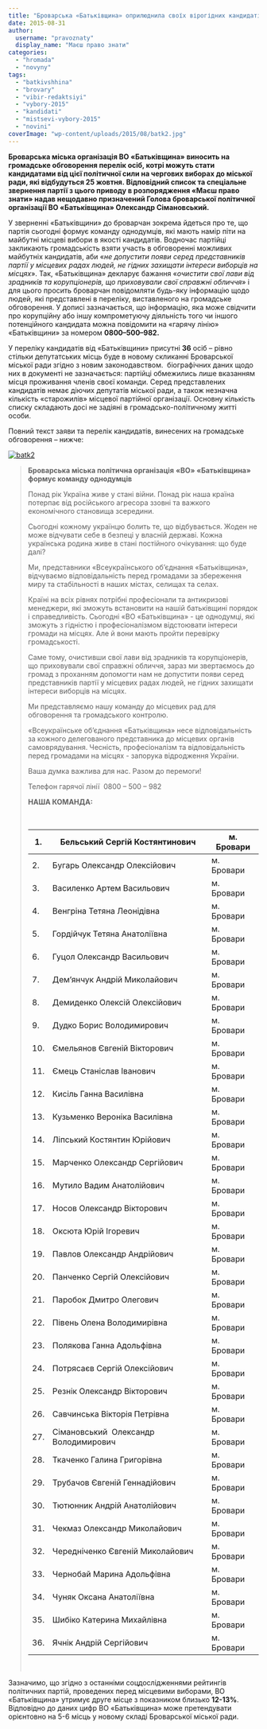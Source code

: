 ```yaml
---
title: "Броварська «Батьківщина» оприлюднила своїх вірогідних кандидатів в депутати Броварської міськради"
date: 2015-08-31
author: 
  username: "pravoznaty"
  display_name: "Маєш право знати"
categories: 
  - "hromada"
  - "novyny"
tags: 
  - "batkivshhina"
  - "brovary"
  - "vibir-redaktsiyi"
  - "vybory-2015"
  - "kandidati"
  - "mistsevi-vybory-2015"
  - "novini"
coverImage: "wp-content/uploads/2015/08/batk2.jpg"
---
```


**Броварська міська організація ВО «Батьківщина» виносить на громадське обговорення перелік осіб, котрі можуть стати кандидатами від цієї політичної сили на чергових виборах до міської ради, які відбудуться 25 жовтня. Відповідний список та спеціальне звернення партії з цього приводу в розпорядження «Маєш право знати» надав нещодавно призначений Голова броварської політичної організації ВО «Батьківщина» Олександр Сімановський.**

У зверненні «Батьківщини» до броварчан зокрема йдеться про те, що партія сьогодні формує команду однодумців, які мають намір піти на майбутні місцеві вибори в якості кандидатів. Водночас партійці закликають громадськість взяти участь в обговоренні можливих майбутніх кандидатів, аби «_не допустити появи серед представників партії у місцевих радах людей, не гідних захищати інтереси виборців на місцях_». Так, «Батьківщина» декларує бажання «_очистити свої лави від зрадників та корупціонерів, що приховували свої справжні обличчя_» і для цього просить броварчан повідомляти будь-яку інформацію щодо людей, які представлені в переліку, виставленого на громадське обговорення. У дописі зазначається, що інформацію, яка може свідчити про корупційну або іншу компрометуючу діяльність того чи іншого потенційного кандидата можна повідомити на «гарячу лінію» «Батьківщини» за номером **0800–500–982.**

У переліку кандидатів від «Батьківщини» присутні **36** осіб – рівно стільки депутатських місць буде в новому скликанні Броварської міської ради згідно з новим законодавством.  біографічних даних щодо них в документі не зазначається: партійці обмежились лише вказанням місця проживання членів своєї команди. Серед представлених кандидатів немає діючих депутатів міської ради, а також незначна кількість «старожилів» місцевої партійної організації. Основну кількість списку складають досі не задіяні в громадсько-політичному житті особи.

Повний текст заяви та перелік кандидатів, винесених на громадське обговорення – нижче:

[![batk2](https://mpz.brovary.org/wp-content/uploads/2015/08/batk2.jpg)](https://mpz.brovary.org/wp-content/uploads/2015/08/batk2.jpg)

> **Броварська міська політична організація** **«ВО» «Батьківщина» формує команду однодумців**
> 
> Понад рік Україна живе у стані війни. Понад рік наша країна потерпає від російського агресора ззовні та важкого економічного становища зсередини.
> 
> Сьогодні кожному українцю болить те, що відбувається. Жоден не може відчувати себе в безпеці у власній державі. Кожна українська родина живе в стані постійного очікування: що буде далі?
> 
> Ми, представники «Всеукраїнського об’єднання «Батьківщина», відчуваємо відповідальність перед громадами за збереження миру та стабільності в наших містах, селищах та селах.
> 
> Країні на всіх рівнях потрібні професіонали та антикризові менеджери, які зможуть встановити на нашій батьківщині порядок і справедливість. Сьогодні «ВО «Батьківщина» - це однодумці, які зможуть з гідністю і професіоналізмом відстоювати інтереси громади на місцях. Але й вони мають пройти перевірку громадськості.
> 
> Саме тому, очистивши свої лави від зрадників та корупціонерів, що приховували свої справжні обличчя, зараз ми звертаємось до громад з проханням допомогти нам не допустити появи серед представників партії у місцевих радах людей, не гідних захищати інтереси виборців на місцях.
> 
> Ми представляємо нашу команду до місцевих рад для обговорення та громадського контролю.
> 
> «Всеукраїнське об’єднання «Батьківщина» несе відповідальність за кожного делегованого представника до місцевих органів самоврядування. Чесність, професіоналізм та відповідальність перед громадами на місцях - запорука відродження України.
> 
> Ваша думка важлива для нас. Разом до перемоги!
> 
> Телефон гарячої лінії  0800 – 500 – 982
> 
> **НАША КОМАНДА:**
> 
>  
> 
> | 1. | Бельський Сергій Костянтинович | м. Бровари |
> | --- | --- | --- |
> | 2. | Бугарь Олександр Олексійович | м. Бровари |
> | 3. | Василенко Артем Васильович | м. Бровари |
> | 4. | Венгріна Тетяна Леонідівна | м. Бровари |
> | 5. | Гордійчук Тетяна Анатоліївна | м. Бровари |
> | 6. | Гуцол Олександр Васильович | м. Бровари |
> | 7. | Дем’янчук Андрій Миколайович | м. Бровари |
> | 8. | Демиденко Олексій Олексійович | м. Бровари |
> | 9. | Дудко Борис Володимирович | м. Бровари |
> | 10. | Ємельянов Євгеній Вікторович | м. Бровари |
> | 11. | Ємець Станіслав Іванович | м. Бровари |
> | 12. | Кисіль Ганна Василівна | м. Бровари |
> | 13. | Кузьменко Вероніка Василівна | м. Бровари |
> | 14. | Ліпський Костянтин Юрійович | м. Бровари |
> | 15. | Марченко Олександр Сергійович | м. Бровари |
> | 16. | Мутило Вадим Анатолійович | м. Бровари |
> | 17. | Носов Олександр Вікторович | м. Бровари |
> | 18. | Оксюта Юрій Ігоревич | м. Бровари |
> | 19. | Павлов Олександр Андрійович | м. Бровари |
> | 20. | Панченко Сергій Олексійович | м. Бровари |
> | 21. | Паробок Дмитро Олегович | м. Бровари |
> | 22. | Півень Олена Володимирівна | м. Бровари |
> | 23. | Полякова Ганна Адольфівна | м. Бровари |
> | 24. | Потрясаєв Сергій Олексійович | м. Бровари |
> | 25. | Резнік Олександр Вікторович | м. Бровари |
> | 26. | Савчинська Вікторія Петрівна | м. Бровари |
> | 27. | Сімановський  Олександр Володимирович | м. Бровари |
> | 28. | Ткаченко Галина Григорівна | м. Бровари |
> | 29. | Трубачов Євгеній Геннадійович | м. Бровари |
> | 30. | Тютюнник Андрій Анатолійович | м. Бровари |
> | 31. | Чекмаз Олександр Миколайович | м. Бровари |
> | 32. | Чередніченко Євгеній Миколайович | м. Бровари |
> | 33. | Чернобай Марина Адольфівна | м. Бровари |
> | 34. | Чуняк Оксана Анатоліївна | м. Бровари |
> | 35. | Шибіко Катерина Михайлівна | м. Бровари |
> | 36. | Ячнік Андрій Сергійович | м. Бровари |
> 
>  

Зазначимо, що згідно з останніми соцдослідженнями рейтингів політичних партій, проведених перед місцевими виборами, ВО «Батьківщина» утримує друге місце з показником близько **12-13%**. Відповідно до даних цифр ВО «Батьківщина» може претендувати орієнтовно на 5-6 місць у новому складі Броварської міської ради.
